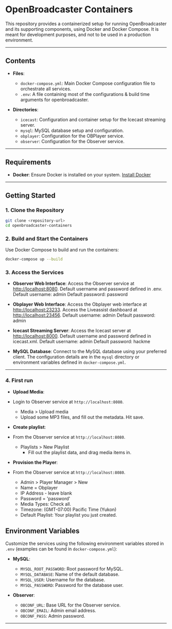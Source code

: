 # OpenBroadcaster Containers

This repository provides a containerized setup for running OpenBroadcaster and its supporting components, using Docker and Docker Compose. It is meant for development purposes, and not to be used in a production environment.

---

## **Contents**

- **Files**:
  - `docker-compose.yml`: Main Docker Compose configuration file to orchestrate all services.
  - `.env`: A file containing most of the configurations & build time arguments for openbroadcaster.

- **Directories**:
  - `icecast`: Configuration and container setup for the Icecast streaming server.
  - `mysql`: MySQL database setup and configuration.
  - `obplayer`: Configuration for the OBPlayer service.
  - `observer`: Configuration for the Observer service.

---

## **Requirements**

- **Docker**: Ensure Docker is installed on your system. [Install Docker](https://docs.docker.com/get-docker/)

---

## **Getting Started**

### 1. Clone the Repository

```bash
git clone <repository-url>
cd openbroadcaster-containers
```

### 2. Build and Start the Containers

Use Docker Compose to build and run the containers:

```bash
docker-compose up --build
```

### 3. Access the Services

- **Observer Web Interface**:
  Access the Observer service at [http://localhost:8080](http://localhost:8080).
  Default username and password defined in .env.
  Default username: admin
  Default password: password
  
- **Obplayer Web Interface**:
  Access the Obplayer web interface at [http://localhost:23233](http://localhost:23233).
  Access the Liveassist dashboard at [http://localhost:23456](http://localhost:23456).
  Default username: admin
  Default password: admin

- **Icecast Streaming Server**:
  Access the Icecast server at [http://localhost:8000](http://localhost:8000).
  Default username and password defined in icecast.xml.
  Default username: admin
  Default password: hackme
  
- **MySQL Database**:
  Connect to the MySQL database using your preferred client. The configuration details are in the `mysql` directory or environment variables defined in `docker-compose.yml`.

---

### 4. First run

- **Upload Media**:
- Login to Observer service at `http://localhost:8080`.
   - Media > Upload media
   - Upload some MP3 files, and fill out the metadata.  Hit save.
  
- **Create playlist**:
- From the Observer service at `http://localhost:8080`.
   - Playlists > New Playlist
	 - Fill out the playlist data, and drag media items in.


- **Provision the Player**:
- From the Observer service at `http://localhost:8080`.
   - Admin > Player Manager > New
   - Name = Obplayer
   - IP Address - leave blank
   - Password = 'password'
   - Media Types: Check all.
   - Timezone: (GMT-07:00) Pacific Time (Yukon)
   - Default Playlist: Your playlist you just created.
  
  

## **Environment Variables**

Customize the services using the following environment variables stored in `.env` (examples can be found in `docker-compose.yml`):

- **MySQL**:
  - `MYSQL_ROOT_PASSWORD`: Root password for MySQL.
  - `MYSQL_DATABASE`: Name of the default database.
  - `MYSQL_USER`: Username for the database.
  - `MYSQL_PASSWORD`: Password for the database user.

- **Observer**:
  - `OBCONF_URL`: Base URL for the Observer service.
  - `OBCONF_EMAIL`: Admin email address.
  - `OBCONF_PASS`: Admin password.

---